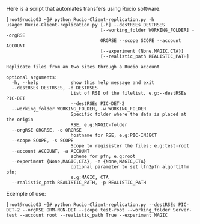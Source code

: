 Here is a script that automates transfers using Rucio software.

    [root@rucio03 ~]# python Rucio-Client-replication.py -h
    usage: Rucio-Client-replication.py [-h] --destRSEs DESTRSES
                                       [--working_folder WORKING_FOLDER] --orgRSE
                                       ORGRSE --scope SCOPE --account ACCOUNT
                                       [--experiment {None,MAGIC,CTA}]
                                       [--realistic_path REALISTIC_PATH]

    Replicate files from an two sites through a Rucio account

    optional arguments:
      -h, --help            show this help message and exit
      --destRSEs DESTRSES, -d DESTRSES
                            List of RSE of the filelist, e.g:--destRSEs PIC-DET
                            --destRSEs PIC-DET-2
      --working_folder WORKING_FOLDER, -w WORKING_FOLDER
                            Specific folder where the data is placed at the origin
                            RSE, e.g:MAGIC-folder
      --orgRSE ORGRSE, -o ORGRSE
                            hostname for RSE; e.g:PIC-INJECT
      --scope SCOPE, -s SCOPE
                            Scope to regisister the files; e.g:test-root
      --account ACCOUNT, -a ACCOUNT
                            scheme for pfn; e.g:root
      --experiment {None,MAGIC,CTA}, -e {None,MAGIC,CTA}
                            optional parameter to set lfn2pfn algortithm pfn;
                            e.g:MAGIC, CTA
      --realistic_path REALISTIC_PATH, -p REALISTIC_PATH
  
  
  Exemple of use:
  
    [root@rucio03 ~]# python Rucio-Client-replication.py --destRSEs PIC-DET-2 --orgRSE ORM-NON-DET --scope test-root --working_folder Server-test --account root --realistic_path True --experiment MAGIC
